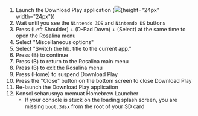 1. Launch the Download Play application (![](/images/download-play-icon.png){height="24px" width="24px"})
2. Wait until you see the `Nintendo 3DS` and `Nintendo DS` buttons
3. Press (Left Shoulder) + (D-Pad Down) + (Select) at the same time to open the Rosalina menu
4. Select "Miscellaneous options"
5. Select "Switch the hb. title to the current app."
6. Press (B) to continue
7. Press (B) to return to the Rosalina main menu
8. Press (B) to exit the Rosalina menu
9. Press (Home) to suspend Download Play
10. Press the "Close" button on the bottom screen to close Download Play
11. Re-launch the Download Play application
12. Konsol seharusnya memuat Homebrew Launcher
    - If your console is stuck on the loading splash screen, you are missing `boot.3dsx` from the root of your SD card
